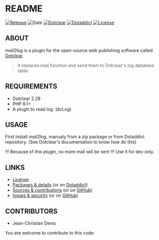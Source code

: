 # README

[![Release](https://img.shields.io/badge/release-0.7.1-a2cbe9.svg)](https://git.dotclear.watch/JcDenis/mail2log/releases)
![Date](https://img.shields.io/badge/date-2023.10.19-c44d58.svg)
[![Dotclear](https://img.shields.io/badge/dotclear-v2.28-137bbb.svg)](https://fr.dotclear.org/download)
[![Dotaddict](https://img.shields.io/badge/dotaddict-official-9ac123.svg)](https://plugins.dotaddict.org/dc2/details/mail2log)
[![License](https://img.shields.io/badge/license-GPL--2.0-ececec.svg)](https://git.dotclear.watch/JcDenis/mail2log/src/branch/master/LICENSE)

## ABOUT

_mail2log_ is a plugin for the open-source web publishing software called [Dotclear](https://www.dotclear.org).

> It replaces mail function and send them to Dotclear's log database table.

## REQUIREMENTS

* Dotclear 2.28
* PHP 8.1+
* A plugin to read log. (dcLog)

## USAGE

First install _mail2log_, manualy from a zip package or from 
Dotaddict repository. (See Dotclear's documentation to know how do this)

!!! Because of this plugin, no more mail will be sent !!!
Use it for dev only.

## LINKS

* [License](https://git.dotclear.watch/JcDenis/mail2log/src/branch/master/LICENSE)
* [Packages & details](https://git.dotclear.watch/JcDenis/mail2log/releases) (or on [Dotaddict](https://plugins.dotaddict.org/dc2/details/mail2log))
* [Sources & contributions](https://git.dotclear.watch/JcDenis/mail2log) (or on [GitHub](https://github.com/JcDenis/mail2log))
* [Issues & security](https://git.dotclear.watch/JcDenis/mail2log/issues) (or on [GitHub](https://github.com/JcDenis/mail2log/issues))

## CONTRIBUTORS

* Jean-Christian Denis

You are welcome to contribute to this code.
